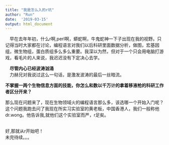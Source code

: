 ```yaml
---
title: "我是怎么入的r坑"
author: "Run"
date:  '2019-03-15'
output: html_document
---
```


&emsp;早在去年年初，什么r啊,perl啊，蟒蛇啊，牛鬼蛇神一下子出现在我的视野。只记得当时大家都在讨论，编程语言对我们以后科研里面数据分析，做图，宏基因组，微生物组，蛋白质组多么多么重要。我深以为然，但对于一个只会用电脑打游戏，看毛片的人来说，我迟迟没有下定决心去学。

&emsp;**尽管内心已经波涛汹涌**
<br>&emsp;力赫兄对我说过这么一句话，是激发波涛的最后一丝暗流。

**不掌握一两个生物信息方面的技能，你怎么和数以千万计的拿着移液枪的科研工作者区分开来？**

那么现在问题来了，现在生物领域火的编程语言那么多，该选哪一个开始入门呢？
这个问题我跑去问了我现在所实习实验室的黄老板，中国香港人，我们一般称他dr.wong。他告诉我,就他们这个实验室而严，r足矣。

<br>好,那就从r开始吧！
<br>未完待续。。。
